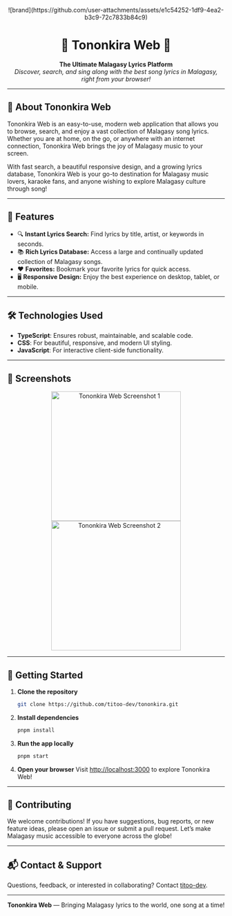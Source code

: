 <p align="center">
  ![brand](https://github.com/user-attachments/assets/e1c54252-1df9-4ea2-b3c9-72c7833b84c9)
</p>

<h1 align="center">🎼 Tononkira Web 🎼</h1>

<p align="center">
  <b>The Ultimate Malagasy Lyrics Platform</b> <br/>
  <i>Discover, search, and sing along with the best song lyrics in Malagasy, right from your browser!</i>
</p>

---

## 🌟 About Tononkira Web

Tononkira Web is an easy-to-use, modern web application that allows you to browse, search, and enjoy a vast collection of Malagasy song lyrics. Whether you are at home, on the go, or anywhere with an internet connection, Tononkira Web brings the joy of Malagasy music to your screen.

With fast search, a beautiful responsive design, and a growing lyrics database, Tononkira Web is your go-to destination for Malagasy music lovers, karaoke fans, and anyone wishing to explore Malagasy culture through song!

---

## 🚀 Features

- 🔍 **Instant Lyrics Search:** Find lyrics by title, artist, or keywords in seconds.
- 📚 **Rich Lyrics Database:** Access a large and continually updated collection of Malagasy songs.
- ❤️ **Favorites:** Bookmark your favorite lyrics for quick access.
- 🖥️ **Responsive Design:** Enjoy the best experience on desktop, tablet, or mobile.

---

## 🛠️ Technologies Used

- **TypeScript**: Ensures robust, maintainable, and scalable code.
- **CSS**: For beautiful, responsive, and modern UI styling.
- **JavaScript**: For interactive client-side functionality.

---

## 📸 Screenshots

<p align="center">
  <img src="https://raw.githubusercontent.com/titoo-dev/tononkira/main/assets/screenshot1.png" alt="Tononkira Web Screenshot 1" width="300"/>
  <img src="https://raw.githubusercontent.com/titoo-dev/tononkira/main/assets/screenshot2.png" alt="Tononkira Web Screenshot 2" width="300"/>
</p>

---

## 🚦 Getting Started

1. **Clone the repository**
   ```bash
   git clone https://github.com/titoo-dev/tononkira.git
   ```
2. **Install dependencies**
   ```bash
   pnpm install
   ```
3. **Run the app locally**
   ```bash
   pnpm start
   ```
4. **Open your browser**
   Visit [http://localhost:3000](http://localhost:3000) to explore Tononkira Web!

---

## 🤝 Contributing

We welcome contributions! If you have suggestions, bug reports, or new feature ideas, please open an issue or submit a pull request. Let’s make Malagasy music accessible to everyone across the globe!

---

## 📬 Contact & Support

Questions, feedback, or interested in collaborating? Contact [titoo-dev](mailto:titoo.dev@gmail.com).

---

<p align="center">
  <b>Tononkira Web</b> — Bringing Malagasy lyrics to the world, one song at a time!
</p>
